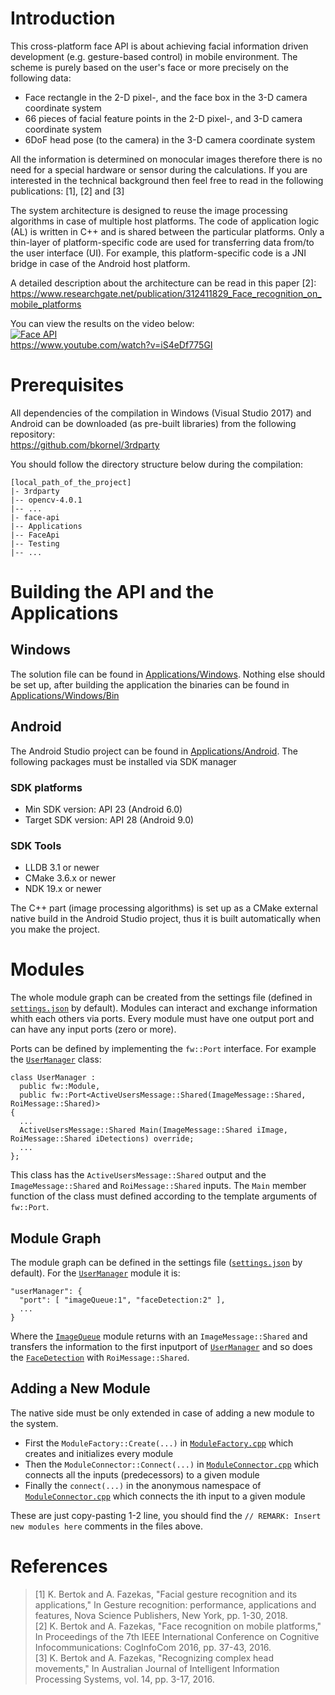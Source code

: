 # Introduction

This cross-platform face API is about achieving facial information driven development (e.g. gesture-based control) in mobile environment. The scheme is purely based on the user's face or more precisely on the following data:

- Face rectangle in the 2-D pixel-, and the face box in the 3-D camera coordinate system
- 66 pieces of facial feature points in the 2-D pixel-, and 3-D camera coordinate system
- 6DoF head pose (to the camera) in the 3-D camera coordinate system

All the information is determined on monocular images therefore there is no need for a special hardware or sensor during the calculations. If you are interested in the technical background then feel free to read in the following publications: [1], [2] and [3]

The system architecture is designed to reuse the image processing algorithms in case of multiple host platforms. The code of application logic (AL) is written in C++ and is shared between the particular platforms. Only a thin-layer of platform-specific code are used for transferring data from/to the user interface (UI). For example, this platform-specific code is a JNI bridge in case of the Android host platform.

A detailed description about the architecture can be read in this paper [2]:<br>
https://www.researchgate.net/publication/312411829_Face_recognition_on_mobile_platforms

You can view the results on the video below:<br>
[![Face API](http://img.youtube.com/vi/iS4eDf775GI/0.jpg)](https://www.youtube.com/watch?v=iS4eDf775GI "Face API")<br>
https://www.youtube.com/watch?v=iS4eDf775GI

# Prerequisites

All dependencies of the compilation in Windows (Visual Studio 2017) and Android can be downloaded (as pre-built libraries) from the following repository:<br>
https://github.com/bkornel/3rdparty<br>

You should follow the directory structure below during the compilation:
```
[local_path_of_the_project]
|- 3rdparty
|-- opencv-4.0.1
|-- ...
|- face-api
|-- Applications
|-- FaceApi
|-- Testing
|-- ...
```

# Building the API and the Applications

## Windows

The solution file can be found in [Applications/Windows](https://github.com/bkornel/face-api/tree/master/Applications/Windows). Nothing else should be set up, after building the application the binaries can be found in [Applications/Windows/Bin](https://github.com/bkornel/face-api/tree/master/Applications/Windows/Bin)

## Android

The Android Studio project can be found in [Applications/Android](https://github.com/bkornel/face-api/tree/master/Applications/Android). The following packages must be installed via SDK manager

### SDK platforms
- Min SDK version: API 23 (Android 6.0)
- Target SDK version: API 28 (Android 9.0)

### SDK Tools
- LLDB 3.1 or newer
- CMake 3.6.x or newer
- NDK 19.x or newer

The C++ part (image processing algorithms) is set up as a CMake external native build in the Android Studio project, thus it is built automatically when you make the project.

# Modules

The whole module graph can be created from the settings file (defined in [`settings.json`](https://github.com/bkornel/face-api/blob/master/Testing/configurations/settings.json) by default). Modules can interact and exchange information whith each others via ports. Every module must have one output port and can have any input ports (zero or more).

Ports can be defined by implementing the `fw::Port` interface. For example the [`UserManager`](https://github.com/bkornel/face-api/blob/master/FaceApi/Modules/UserManager/UserManager.h) class:

```
class UserManager :
  public fw::Module,
  public fw::Port<ActiveUsersMessage::Shared(ImageMessage::Shared, RoiMessage::Shared)>
{
  ...
  ActiveUsersMessage::Shared Main(ImageMessage::Shared iImage, RoiMessage::Shared iDetections) override;
  ...
};
```

This class has the `ActiveUsersMessage::Shared` output and the `ImageMessage::Shared` and `RoiMessage::Shared` inputs. The `Main` member function of the class must defined according to the template arguments of `fw::Port`.

## Module Graph

The module graph can be defined in the settings file ([`settings.json`](https://github.com/bkornel/face-api/blob/master/Testing/configurations/settings.json) by default). For the [`UserManager`](https://github.com/bkornel/face-api/blob/master/FaceApi/Modules/UserManager/UserManager.h) module it is:

```
"userManager": {
  "port": [ "imageQueue:1", "faceDetection:2" ],
  ...
}
```

Where the [`ImageQueue`](https://github.com/bkornel/face-api/blob/master/FaceApi/Modules/ImageQueue/ImageQueue.h) module returns with an `ImageMessage::Shared` and transfers the information to the first inputport of [`UserManager`](https://github.com/bkornel/face-api/blob/master/FaceApi/Modules/UserManager/UserManager.h) and so does the [`FaceDetection`](https://github.com/bkornel/face-api/blob/master/FaceApi/Modules/FaceDetection/FaceDetection.h) with `RoiMessage::Shared`.

## Adding a New Module

The native side must be only extended in case of adding a new module to the system.
- First the `ModuleFactory::Create(...)` in [`ModuleFactory.cpp`](https://github.com/bkornel/face-api/blob/master/FaceApi/Modules/ModuleFactory.cpp) which creates and initializes every module
- Then the `ModuleConnector::Connect(...)` in [`ModuleConnector.cpp`](https://github.com/bkornel/face-api/blob/master/FaceApi/Modules/ModuleConnector.cpp) which connects all the inputs (predecessors) to a given module
- Finally the `connect(...)` in the anonymous namespace of [`ModuleConnector.cpp`](https://github.com/bkornel/face-api/blob/master/FaceApi/Modules/ModuleConnector.cpp) which connects the ith input to a given module

These are just copy-pasting 1-2 line, you should find the `// REMARK: Insert new modules here` comments in the files above.

# References

> [1]	K. Bertok and A. Fazekas, "Facial gesture recognition and its applications," In Gesture recognition: performance, applications and features, Nova Science Publishers, New York, pp. 1-30, 2018.<br>
> [2]	K. Bertok and A. Fazekas, "Face recognition on mobile platforms," In Proceedings of the 7th IEEE International Conference on Cognitive Infocommunications: CogInfoCom 2016, pp. 37-43, 2016.<br>
> [3]	K. Bertok and A. Fazekas, "Recognizing complex head movements," In Australian Journal of Intelligent Information Processing Systems, vol. 14, pp. 3-17, 2016.
